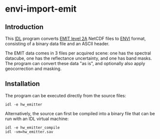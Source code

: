 # envi-import-emit

## Introduction

This [IDL](https://www.nv5geospatialsoftware.com/Products/IDL) program converts [EMIT level 2A](https://lpdaac.usgs.gov/data/get-started-data/collection-overview/missions/emit-overview/) NetCDF files to [ENVI](https://www.nv5geospatialsoftware.com/Products/ENVI) format, consisting of a binary data file and an ASCII header.

The EMIT data comes in 3 files per acquired scene: one has the spectral datacube, one has the reflectance uncertainty, and one has band masks. The program can convert these data "as is", and optionally also apply geocorrection and masking.

## Installation

The program can be executed directly from the source files:
```
idl -e hw_emitter
```

Alternatively, the source can first be compiled into a binary file that can be run with an IDL virtual machine:
```
idl -e hw_emitter_compile
idl -vm=hw_emitter.sav
```
